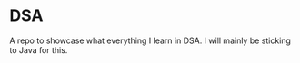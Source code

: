 # DSA
A repo to showcase what everything I learn in DSA.
I will mainly be sticking to Java for this.
